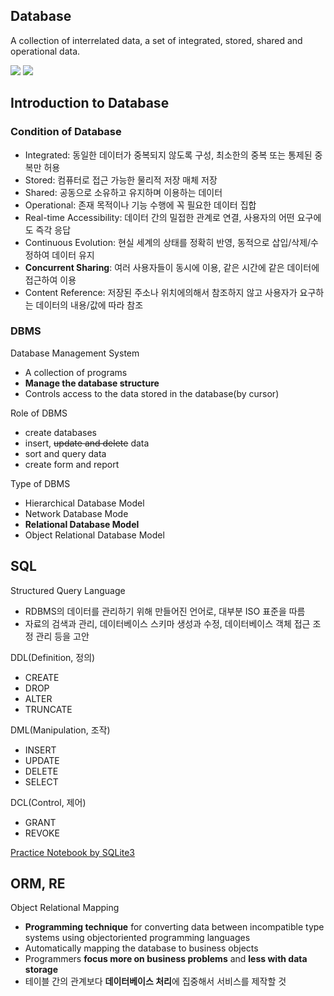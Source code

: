## Database
A collection of interrelated data, a set of integrated, stored, shared and operational data.

<img src="https://img.shields.io/badge/SQLite-003B57?style=for-the-badge&logo=sqlite&logoColor=white"> <img src="https://img.shields.io/badge/SQLAlchemy-D71F00?style=for-the-badge&logo=sqlalchemy&logoColor=white">


## Introduction to Database
### Condition of Database
- Integrated: 동일한 데이터가 중복되지 않도록 구성, 최소한의 중복 또는 통제된 중복만 허용
- Stored: 컴퓨터로 접근 가능한 물리적 저장 매체 저장
- Shared: 공동으로 소유하고 유지하며 이용하는 데이터
- Operational: 존재 목적이나 기능 수행에 꼭 필요한 데이터 집합
- Real-time Accessibility: 데이터 간의 밀접한 관계로 연결, 사용자의 어떤 요구에도 즉각 응답
- Continuous Evolution: 현실 세계의 상태를 정확히 반영, 동적으로 삽입/삭제/수정하여 데이터 유지
- **Concurrent Sharing**: 여러 사용자들이 동시에 이용, 같은 시간에 같은 데이터에 접근하여 이용
- Content Reference: 저장된 주소나 위치에의해서 참조하지 않고 사용자가 요구하는 데이터의 내용/값에 따라 참조

### DBMS
Database Management System
- A collection of programs
- **Manage the database structure**
- Controls access to the data stored in the database(by cursor)

Role of DBMS
- create databases
- insert, ~~update and delete~~ data
- sort and query data
- create form and report

Type of DBMS
- Hierarchical Database Model
- Network Database Mode
- **Relational Database Model**
- Object Relational Database Model

## SQL
Structured Query Language
- RDBMS의 데이터를 관리하기 위해 만들어진 언어로, 대부분 ISO 표준을 따름
- 자료의 검색과 관리, 데이터베이스 스키마 생성과 수정, 데이터베이스 객체 접근 조정 관리 등을 고안

DDL(Definition, 정의)
- CREATE
- DROP
- ALTER
- TRUNCATE

DML(Manipulation, 조작)
- INSERT
- UPDATE
- DELETE
- SELECT

DCL(Control, 제어)
- GRANT
- REVOKE

[Practice Notebook by SQLite3](https://github.com/liebenholz/INISW-KU/blob/main/01_Database/DB_0305.ipynb)

## ORM, RE
Object Relational Mapping
- **Programming technique** for converting data between incompatible type systems using objectoriented programming languages 
- Automatically mapping the database to business objects
- Programmers **focus more on business problems** and **less with data storage**
- 테이블 간의 관계보다 **데이터베이스 처리**에 집중해서 서비스를 제작할 것
